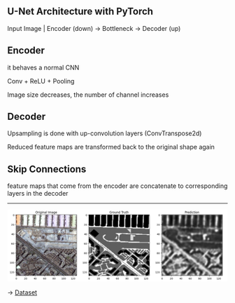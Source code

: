 ## U-Net Architecture with PyTorch

Input Image
     |
 Encoder (down)    →    Bottleneck    →    Decoder (up)

Encoder
-------
it behaves a normal CNN

Conv + ReLU + Pooling

Image size decreases, the number of channel increases

Decoder
-------
Upsampling is done with up-convolution layers (ConvTranspose2d)

Reduced feature maps are transformed back to the original shape again

Skip Connections
----------------
feature maps that come from the encoder are concatenate to corresponding layers in the decoder

___________________________________________________________________________________________________________________________________________________________________

![Sample Prediction](u_net.PNG)




-> [Dataset](https://www.kaggle.com/datasets/humansintheloop/semantic-segmentation-of-aerial-imagery)
